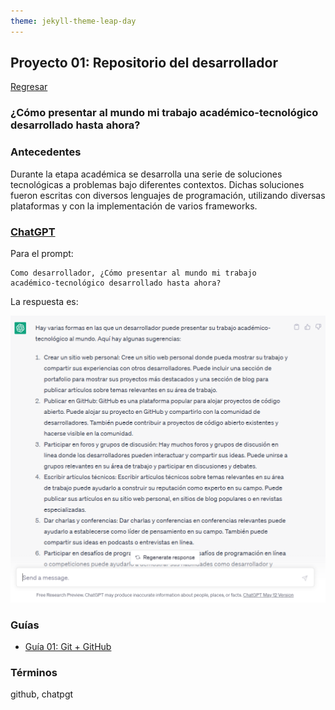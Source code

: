 ```yaml
---
theme: jekyll-theme-leap-day
---
```


## Proyecto 01: Repositorio del desarrollador

[Regresar](/DAWM/)

### ¿Cómo presentar al mundo mi trabajo académico-tecnológico desarrollado hasta ahora?

### Antecedentes

Durante la etapa académica se desarrolla una serie de soluciones tecnológicas a problemas bajo diferentes contextos. Dichas soluciones fueron escritas con diversos lenguajes de programación, utilizando diversas plataformas y con la implementación de varios frameworks. 

### [**ChatGPT**](https://chat.openai.com/)

Para el prompt: 

```
Como desarrollador, ¿Cómo presentar al mundo mi trabajo 
académico-tecnológico desarrollado hasta ahora?
```
La respuesta es:

![chatgpt](archivos/proyecto01-pregunta.png)

### Guías

* [Guía 01: Git + GitHub](/DAWM/guias/2023/guia01)

### Términos

github, chatpgt